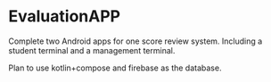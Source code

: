 # EvaluationAPP

Complete two Android apps for one score review system. Including a student terminal and a management terminal.

Plan to use kotlin+compose and firebase as the database.
